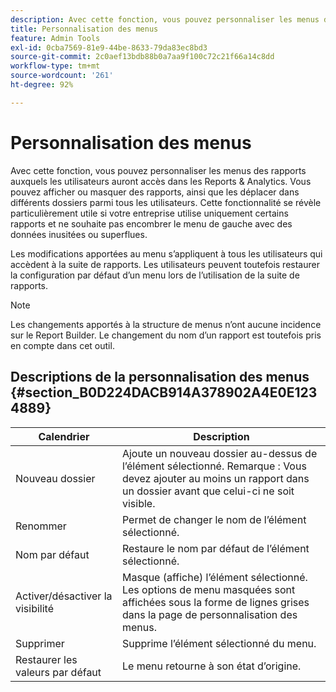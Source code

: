 ```yaml
---
description: Avec cette fonction, vous pouvez personnaliser les menus des rapports auxquels les utilisateurs auront accès dans les Reports & Analytics. Vous pouvez afficher ou masquer des rapports, ainsi que les déplacer dans différents dossiers parmi tous les utilisateurs. Cette fonctionnalité se révèle particulièrement utile si votre entreprise utilise uniquement certains rapports et ne souhaite pas encombrer le menu de gauche avec des données inusitées ou superflues.
title: Personnalisation des menus
feature: Admin Tools
exl-id: 0cba7569-81e9-44be-8633-79da83ec8bd3
source-git-commit: 2c0aef13bdb88b0a7aa9f100c72c21f66a14c8dd
workflow-type: tm+mt
source-wordcount: '261'
ht-degree: 92%

---
```


# Personnalisation des menus

Avec cette fonction, vous pouvez personnaliser les menus des rapports auxquels les utilisateurs auront accès dans les Reports &amp; Analytics. Vous pouvez afficher ou masquer des rapports, ainsi que les déplacer dans différents dossiers parmi tous les utilisateurs. Cette fonctionnalité se révèle particulièrement utile si votre entreprise utilise uniquement certains rapports et ne souhaite pas encombrer le menu de gauche avec des données inusitées ou superflues.

Les modifications apportées au menu s’appliquent à tous les utilisateurs qui accèdent à la suite de rapports. Les utilisateurs peuvent toutefois restaurer la configuration par défaut d’un menu lors de l’utilisation de la suite de rapports.

>[!NOTE]
>
>Les changements apportés à la structure de menus n’ont aucune incidence sur le Report Builder. Le changement du nom d’un rapport est toutefois pris en compte dans cet outil.

## Descriptions de la personnalisation des menus {#section_B0D224DACB914A378902A4E0E1234889}

| Calendrier | Description |
|--- |--- |
| Nouveau dossier | Ajoute un nouveau dossier au-dessus de l’élément sélectionné. Remarque : Vous devez ajouter au moins un rapport dans un dossier avant que celui-ci ne soit visible. |
| Renommer | Permet de changer le nom de l’élément sélectionné. |
| Nom par défaut | Restaure le nom par défaut de l’élément sélectionné. |
| Activer/désactiver la visibilité | Masque (affiche) l’élément sélectionné. Les options de menu masquées sont affichées sous la forme de lignes grises dans la page de personnalisation des menus. |
| Supprimer | Supprime l’élément sélectionné du menu. |
| Restaurer les valeurs par défaut | Le menu retourne à son état d’origine. |

